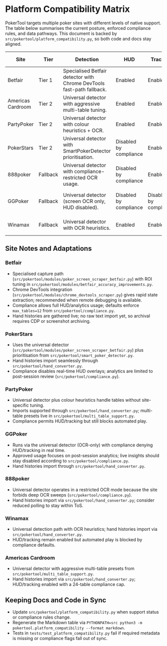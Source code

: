 # Platform Compatibility Matrix

PokerTool targets multiple poker sites with different levels of native support. The table below summarises the current posture, enforced compliance rules, and data pathways. This document is backed by `src/pokertool/platform_compatibility.py`, so both code and docs stay aligned.

| Site | Tier | Detection | HUD | Tracking | Hand Histories | Restricted Features |
| --- | --- | --- | --- | --- | --- | --- |
| Betfair | Tier 1 | Specialised Betfair detector with Chrome DevTools fast-path fallback. | Enabled | Enabled | Live capture via OCR/CDP (no raw hand import yet). | automated_play, real_time_advice |
| Americas Cardroom | Tier 2 | Universal detector with aggressive multi-table tuning. | Enabled | Enabled | Supported via HandConverter (text import). | automated_play |
| PartyPoker | Tier 2 | Universal detector with colour heuristics + OCR. | Enabled | Enabled | Supported via HandConverter (text import). | automated_play |
| PokerStars | Tier 2 | Universal detector with SmartPokerDetector prioritisation. | Disabled by compliance | Enabled | Supported via HandConverter (text import). | automated_play, real_time_advice |
| 888poker | Fallback | Universal detector with compliance-restricted OCR usage. | Disabled by compliance | Enabled | Supported via HandConverter (text import). | automated_play, ocr, real_time_advice |
| GGPoker | Fallback | Universal detector (screen OCR only, HUD disabled). | Disabled by compliance | Disabled by compliance | Supported via HandConverter (text import). | automated_play, hud_overlay, real_time_advice, screen_scraping |
| Winamax | Fallback | Universal detector with OCR heuristics. | Enabled | Enabled | Supported via HandConverter (text import). | automated_play, real_time_advice |

## Site Notes and Adaptations

### Betfair
- Specialised capture path (`src/pokertool/modules/poker_screen_scraper_betfair.py`) with ROI tuning in `src/pokertool/modules/betfair_accuracy_improvements.py`.
- Chrome DevTools integration (`src/pokertool/modules/chrome_devtools_scraper.py`) gives rapid state extraction; recommended when remote debugging is available.
- Compliance allows full HUD/analytics usage; defaults enforce `max_tables=12` from `src/pokertool/compliance.py`.
- Hand histories are gathered live; no raw text import yet, so archival requires CDP or screenshot archiving.

### PokerStars
- Uses the universal detector (`src/pokertool/modules/poker_screen_scraper_betfair.py`) plus prioritisation from `src/pokertool/smart_poker_detector.py`.
- Hand histories import seamlessly through `src/pokertool/hand_converter.py`.
- Compliance disables real-time HUD overlays; analytics are limited to post-session review (`src/pokertool/compliance.py`).

### PartyPoker
- Universal detector plus colour heuristics handle tables without site-specific tuning.
- Imports supported through `src/pokertool/hand_converter.py`; multi-table presets live in `src/pokertool/multi_table_support.py`.
- Compliance permits HUD/tracking but still blocks automated play.

### GGPoker
- Runs via the universal detector (OCR-only) with compliance denying HUD/tracking in real time.
- Approved usage focuses on post-session analytics; live insights should stay disabled according to `src/pokertool/compliance.py`.
- Hand histories import through `src/pokertool/hand_converter.py`.

### 888poker
- Universal detector operates in a restricted OCR mode because the site forbids deep OCR sweeps (`src/pokertool/compliance.py`).
- Hand histories import via `src/pokertool/hand_converter.py`; consider reduced polling to stay within ToS.

### Winamax
- Universal detection path with OCR heuristics; hand histories import via `src/pokertool/hand_converter.py`.
- HUD/tracking remain enabled but automated play is blocked by compliance defaults.

### Americas Cardroom
- Universal detector with aggressive multi-table presets from `src/pokertool/multi_table_support.py`.
- Hand histories import via `src/pokertool/hand_converter.py`; HUD/tracking enabled with a 24-table compliance cap.

## Keeping Docs and Code in Sync

- Update `src/pokertool/platform_compatibility.py` when support status or compliance rules change.
- Regenerate the Markdown table via `PYTHONPATH=src python3 -m pokertool.platform_compatibility --format markdown`.
- Tests in `tests/test_platform_compatibility.py` fail if required metadata is missing or compliance flags fall out of sync.
